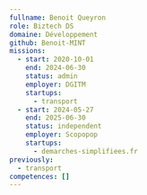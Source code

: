```yaml
---
fullname: Benoit Queyron
role: Biztech DS
domaine: Développement
github: Benoit-MINT
missions:
  - start: 2020-10-01
    end: 2024-06-30
    status: admin
    employer: DGITM
    startups:
      - transport
  - start: 2024-05-27
    end: 2025-06-30
    status: independent
    employer: Scopopop
    startups:
      - demarches-simplifiees.fr
previously:
  - transport
competences: []
---
```

